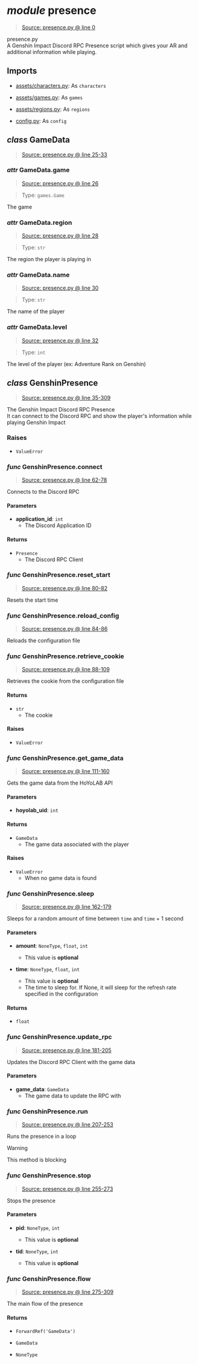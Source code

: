 # *module* **presence**

> [Source: presence.py @ line 0](presence.py#L0)

presence.py  
A Genshin Impact Discord RPC Presence script which gives your AR and additional information while playing.

## Imports

- [assets/characters.py](assets/characters.py): As `characters`

- [assets/games.py](assets/games.py): As `games`

- [assets/regions.py](assets/regions.py): As `regions`

- [config.py](config.py): As `config`

## *class* **GameData**

> [Source: presence.py @ line 25-33](presence.py#L25-L33)

### *attr* GameData.**game**

> [Source: presence.py @ line 26](presence.py#L26)

> Type: `games.Game`

The game

### *attr* GameData.**region**

> [Source: presence.py @ line 28](presence.py#L28)

> Type: `str`

The region the player is playing in

### *attr* GameData.**name**

> [Source: presence.py @ line 30](presence.py#L30)

> Type: `str`

The name of the player

### *attr* GameData.**level**

> [Source: presence.py @ line 32](presence.py#L32)

> Type: `int`

The level of the player (ex: Adventure Rank on Genshin)

## *class* **GenshinPresence**

> [Source: presence.py @ line 35-309](presence.py#L35-L309)

The Genshin Impact Discord RPC Presence  
It can connect to the Discord RPC and show the player's information while playing Genshin Impact

### Raises

- `ValueError`

### *func* GenshinPresence.**connect**

> [Source: presence.py @ line 62-78](presence.py#L62-L78)

Connects to the Discord RPC

#### Parameters

- **application_id**: `int`
  - The Discord Application ID


#### Returns

- `Presence`
    - The Discord RPC Client

### *func* GenshinPresence.**reset_start**

> [Source: presence.py @ line 80-82](presence.py#L80-L82)

Resets the start time

### *func* GenshinPresence.**reload_config**

> [Source: presence.py @ line 84-86](presence.py#L84-L86)

Reloads the configuration file

### *func* GenshinPresence.**retrieve_cookie**

> [Source: presence.py @ line 88-109](presence.py#L88-L109)

Retrieves the cookie from the configuration file

#### Returns

- `str`
    - The cookie

#### Raises

- `ValueError`

### *func* GenshinPresence.**get_game_data**

> [Source: presence.py @ line 111-160](presence.py#L111-L160)

Gets the game data from the HoYoLAB API

#### Parameters

- **hoyolab_uid**: `int`


#### Returns

- `GameData`
    - The game data associated with the player

#### Raises

- `ValueError`
    - When no game data is found

### *func* GenshinPresence.**sleep**

> [Source: presence.py @ line 162-179](presence.py#L162-L179)

Sleeps for a random amount of time between `time` and `time` + 1 second

#### Parameters

- **amount**: `NoneType`, `float`, `int`
  - This value is **optional**


- **time**: `NoneType`, `float`, `int`
  - This value is **optional**
  - The time to sleep for. If None, it will sleep for the refresh rate specified in the configuration


#### Returns

- `float`

### *func* GenshinPresence.**update_rpc**

> [Source: presence.py @ line 181-205](presence.py#L181-L205)

Updates the Discord RPC Client with the game data

#### Parameters

- **game_data**: `GameData`
  - The game data to update the RPC with


### *func* GenshinPresence.**run**

> [Source: presence.py @ line 207-253](presence.py#L207-L253)

Runs the presence in a loop

> [!WARNING]
> This method is blocking

### *func* GenshinPresence.**stop**

> [Source: presence.py @ line 255-273](presence.py#L255-L273)

Stops the presence

#### Parameters

- **pid**: `NoneType`, `int`
  - This value is **optional**


- **tid**: `NoneType`, `int`
  - This value is **optional**


### *func* GenshinPresence.**flow**

> [Source: presence.py @ line 275-309](presence.py#L275-L309)

The main flow of the presence

#### Returns

- `ForwardRef('GameData')`

- `GameData`

- `NoneType`
